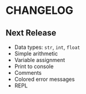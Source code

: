 # CHANGELOG

## Next Release

- Data types: `str`, `int`, `float`
- Simple arithmetic
- Variable assignment
- Print to console
- Comments
- Colored error messages
- REPL
